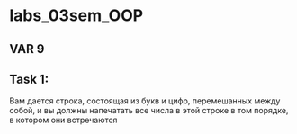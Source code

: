 # labs_03sem_OOP
## VAR 9

## Task 1:
Вам дается строка, состоящая из букв и цифр, перемешанных между собой, и вы должны напечатать все числа в этой строке в том порядке, в котором они встречаются
